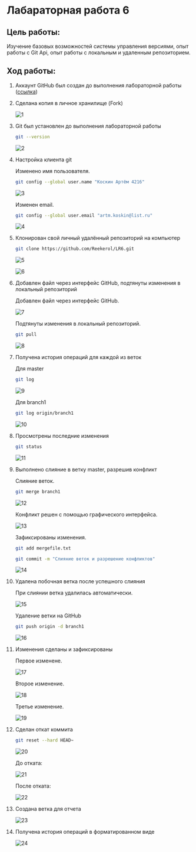 # **Лабараторная работа 6**
## Цель работы:
Изучение базовых возможностей системы управления версиями, опыт работы с Git Api, опыт работы с локальным и удаленным репозиторием.
## Ход работы:
1. Аккаунт GitHub был создан до выполнения лабораторной работы ([ссылка])
2. Сделана копия в личное хранилище (Fork)
   
    ![1](https://github.com/Reekerol/LR6/blob/otchet/screenshots/1.png)
   
3. Git был установлен до выполнения лабораторной работы

    ```sh
    git --version
    ```
   
    ![2](https://github.com/Reekerol/LR6/blob/otchet/screenshots/2.png)
    
5. Настройка клиента git

    Изменено имя пользователя.
   
    ```sh
    git config --global user.name "Коскин Артём 4216"
    ```
    
    ![3](https://github.com/Reekerol/LR6/blob/otchet/screenshots/3.png)
    
    Изменен email.
   
    ```sh
    git config --global user.email "artm.koskin@list.ru"
    ```
    
   ![4](https://github.com/Reekerol/LR6/blob/otchet/screenshots/4.png)
   
7. Клонирован свой личный удалённый репозиторий на компьютер

    ```sh
    git clone https://github.com/Reekerol/LR6.git
    ```
   
    ![5](https://github.com/Reekerol/LR6/blob/otchet/screenshots/5.png)

    ![6](https://github.com/Reekerol/LR6/blob/otchet/screenshots/6.png)
    
9. Добавлен файл через интерфейс GitHub, подтянуты изменения в локальный репозиторий

   Добавлен файл через интерфейс GitHub.

   ![7](https://github.com/Reekerol/LR6/blob/otchet/screenshots/7.png)
    
    Подтянуты изменения в локальный репозиторий.
   
    ```sh
    git pull
    ```
    
    ![8](https://github.com/Reekerol/LR6/blob/otchet/screenshots/8.png)
    
11. Получена история операций для каждой из веток

    Для master
    
    ```sh
    git log
    ```
    
    ![9](https://github.com/Reekerol/LR6/blob/otchet/screenshots/9.png)
    
    Для branch1
    
    ```sh
    git log origin/branch1
    ```
    
    ![10](https://github.com/Reekerol/LR6/blob/otchet/screenshots/10.png)
    
13. Просмотрены последние изменения

    ```sh
    git status
    ```
    
    ![11](https://github.com/Reekerol/LR6/blob/otchet/screenshots/11.png)
    
15. Выполнено слияние в ветку master, разрешив конфликт

    Слияние веток.
    
    ```sh
    git merge branch1
    ```
    
    ![12](https://github.com/Reekerol/LR6/blob/otchet/screenshots/12.png)
    
    Конфликт решен с помощью графического интерфейса.
    
    ![13](https://github.com/Reekerol/LR6/blob/otchet/screenshots/13.png)
    
    Зафиксированы изменения.
    
     ```sh
     git add mergefile.txt
     ```

     ```sh
     git commit -m "Слияние веток и разрешение конфликтов"
     ```
    
    ![14](https://github.com/Reekerol/LR6/blob/otchet/screenshots/14.png)
    
11. Удалена побочная ветка после успешного слияния

    При слиянии ветка удалилась автоматически.

    ![15](https://github.com/Reekerol/LR6/blob/otchet/screenshots/15.png)

    Удаление ветки на GitHub
        
    ```sh
    git push origin -d branch1
    ```
    
    ![16](https://github.com/Reekerol/LR6/blob/otchet/screenshots/16.png)
    
11. Изменения сделаны и зафиксированы
    
    Первое изменене.

    ![17](https://github.com/Reekerol/LR6/blob/otchet/screenshots/17.png)

    Второе изменение.

    ![18](https://github.com/Reekerol/LR6/blob/otchet/screenshots/18.png)

    Третье изменение.

    ![19](https://github.com/Reekerol/LR6/blob/otchet/screenshots/19.png)
    
12. Сделан откат коммита
    
     ```sh
     git reset --hard HEAD~
     ```

    ![20](https://github.com/Reekerol/LR6/blob/otchet/screenshots/21.png)
     
    До отката:

    ![21](https://github.com/Reekerol/LR6/blob/otchet/screenshots/20.png)

    После отката:

    ![22](https://github.com/Reekerol/LR6/blob/otchet/screenshots/22.png)
    
13. Создана ветка для отчета

    ![23](https://github.com/Reekerol/LR6/blob/otchet/screenshots/23.png)

14. Получена история операций в форматированном виде
    
    ![24](https://github.com/Reekerol/LR6/blob/otchet/screenshots/24.png)


   [ссылка]: <https://github.com/Reekerol>

